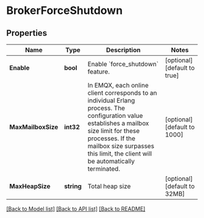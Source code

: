 # BrokerForceShutdown

## Properties
Name | Type | Description | Notes
------------ | ------------- | ------------- | -------------
**Enable** | **bool** | Enable &#x60;force_shutdown&#x60; feature. | [optional] [default to true]
**MaxMailboxSize** | **int32** | In EMQX, each online client corresponds to an individual Erlang process. The configuration value establishes a mailbox size limit for these processes. If the mailbox size surpasses this limit, the client will be automatically terminated. | [optional] [default to 1000]
**MaxHeapSize** | **string** | Total heap size | [optional] [default to 32MB]

[[Back to Model list]](../README.md#documentation-for-models) [[Back to API list]](../README.md#documentation-for-api-endpoints) [[Back to README]](../README.md)

